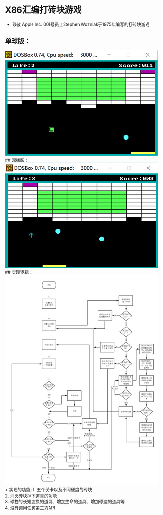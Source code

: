 # X86汇编打砖块游戏
+ 致敬 Apple Inc. 001号员工Stephen Wozniak于1975年编写的打砖块游戏
## 单球版：
<img src="https://github.com/RobinChen95/Bricks/blob/master/assmbly.PNG">
## 双球版：
<img src="https://github.com/RobinChen95/Bricks/blob/master/assembly2.png">
## 实现逻辑：
<img src="https://github.com/RobinChen95/Bricks/blob/master/逻辑图.png">
+ 实现的功能:
1. 五个关卡以及不同硬度的砖块</br>
2. 消灭砖块掉下道具的功能</br>
3. 球拍的长短变换的道具、增加生命的道具、增加球速的道具等</br>
4. 没有调用任何第三方API</p>
